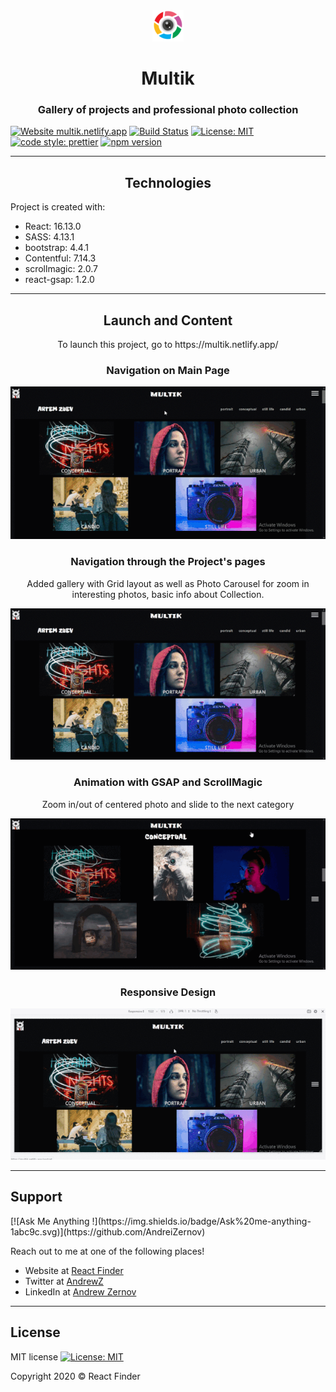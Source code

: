 <div align="center">
<img src="./public/pngocean.png"></img>
</div>

<h1 align="center">Multik</h1>
<h3 align="center">Gallery of projects and professional photo collection</h3>

[![Website multik.netlify.app](https://img.shields.io/website-up-down-green-red/http/perso.crans.org.svg)](https://multik.netlify.app/)
[![Build Status](https://travis-ci.com/AndreiZernov/multik.svg?branch=master)](https://travis-ci.com/AndreiZernov/multik)
[![License: MIT](https://img.shields.io/badge/License-MIT-yellow.svg)](https://github.com/AndreiZernov/react-finder/blob/master/LICENSE)
[![code style: prettier](https://img.shields.io/badge/code_style-prettier-ff69b4.svg?style=flat-square)](https://github.com/prettier/prettier)
[![npm version](https://badge.fury.io/js/npm.svg)](https://badge.fury.io/js/npm)

---

<h2 align="center"> Technologies</h2>

Project is created with:

- React: 16.13.0
- SASS: 4.13.1
- bootstrap: 4.4.1
- Contentful: 7.14.3
- scrollmagic: 2.0.7
- react-gsap: 1.2.0

---

<h2 align="center"> Launch and Content</h2>

<p align="center">To launch this project, go to https://multik.netlify.app/</p>

<h3 align="center"> Navigation on Main Page</h3>

<div align="center">
  <img src="./src/assets/readme1.gif">
</div>

<h3 align="center">Navigation through the Project's pages</h3>

<p align="center">Added gallery with Grid layout as well as Photo Carousel for zoom in interesting photos, basic info about Collection.</p>

<div align="center">
  <img src="./src/assets/readme2.gif">
</div>

<h3 align="center"> Animation with GSAP and ScrollMagic</h3>

<p align="center">Zoom in/out of centered photo and slide to the next category</p>

<div align="center">
  <img src="./src/assets/readme3.gif">
</div>

<h3 align="center">Responsive Design</h3>

<div align="center">
  <img src="./src/assets/readme4.gif">
</div>

---

<h2> Support</h2>
[![Ask Me Anything !](https://img.shields.io/badge/Ask%20me-anything-1abc9c.svg)](https://github.com/AndreiZernov)

Reach out to me at one of the following places!

- Website at [React Finder](https://multik.netlify.app/)
- Twitter at [AndrewZ](https://twitter.com/AndrewZer)
- LinkedIn at [Andrew Zernov](https://www.linkedin.com/in/andrei-zernov/)

---

<h2> License</h2>

MIT license [![License: MIT](https://img.shields.io/badge/License-MIT-yellow.svg)](https://github.com/AndreiZernov/react-finder/blob/master/LICENSE)

Copyright 2020 © React Finder
